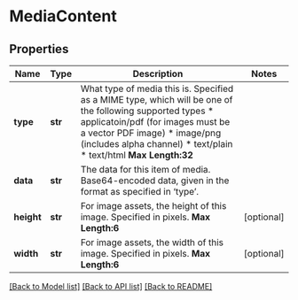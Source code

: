 # MediaContent

## Properties
Name | Type | Description | Notes
------------ | ------------- | ------------- | -------------
**type** | **str** | What type of media this is. Specified as a MIME type, which will be one of the following supported types   * applicatoin/pdf (for images must be a vector PDF image) * image/png (includes alpha channel) * text/plain  * text/html  __Max Length:32__   | 
**data** | **str** | The data for this item of media. Base64-encoded data, given in the format as specified in ‘type’.  | 
**height** | **str** | For image assets, the height of this image. Specified in pixels.     __Max Length:6__   | [optional] 
**width** | **str** | For image assets, the width of this image. Specified in pixels.        __Max Length:6__   | [optional] 

[[Back to Model list]](../README.md#documentation-for-models) [[Back to API list]](../README.md#documentation-for-api-endpoints) [[Back to README]](../README.md)


